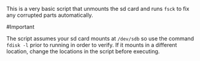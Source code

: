 This is a very basic script that unmounts the sd card and runs `fsck` to fix any corrupted parts automatically.

#Important

The script assumes your sd card mounts at `/dev/sdb` so use the command `fdisk -l` prior to running in order to verify. If it mounts in a different location, change the locations in the script before executing.
